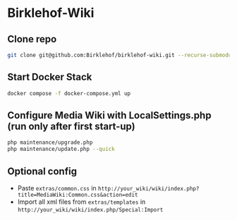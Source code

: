# Birklehof-Wiki

## Clone repo

```bash
git clone git@github.com:Birklehof/birklehof-wiki.git --recurse-submodules
```

## Start Docker Stack

```bash
docker compose -f docker-compose.yml up
```

## Configure Media Wiki with LocalSettings.php (run only after first start-up)

```bash
php maintenance/upgrade.php
php maintenance/update.php --quick
```

## Optional config
- Paste `extras/common.css` in `http://your_wiki/wiki/index.php?title=MediaWiki:Common.css&action=edit`
- Import all xml files from `extras/templates` in `http://your_wiki/wiki/index.php/Special:Import`